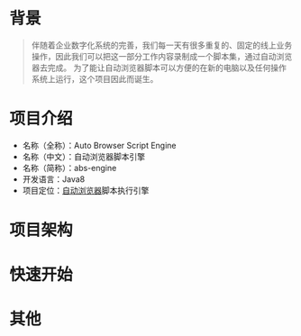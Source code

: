# 背景

> 伴随着企业数字化系统的完善，我们每一天有很多重复的、固定的线上业务操作，因此我们可以把这一部分工作内容录制成一个脚本集，通过自动浏览器去完成。
为了能让自动浏览器脚本可以方便的在新的电脑以及任何操作系统上运行，这个项目因此而诞生。

# 项目介绍

- 名称（全称）：Auto Browser Script Engine
- 名称（中文）：自动浏览器脚本引擎
- 名称（简称）：abs-engine
- 开发语言：Java8
- 项目定位：[自动浏览器](http://www.zdllq.com/)脚本执行引擎

# 项目架构

# 快速开始

# 其他
